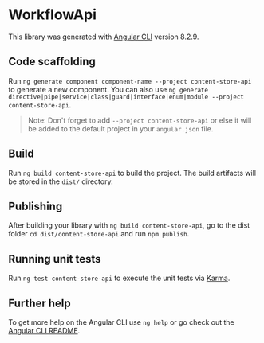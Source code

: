 # WorkflowApi

This library was generated with [Angular CLI](https://github.com/angular/angular-cli) version 8.2.9.

## Code scaffolding

Run `ng generate component component-name --project content-store-api` to generate a new component. You can also use `ng generate directive|pipe|service|class|guard|interface|enum|module --project content-store-api`.
> Note: Don't forget to add `--project content-store-api` or else it will be added to the default project in your `angular.json` file. 

## Build

Run `ng build content-store-api` to build the project. The build artifacts will be stored in the `dist/` directory.

## Publishing

After building your library with `ng build content-store-api`, go to the dist folder `cd dist/content-store-api` and run `npm publish`.

## Running unit tests

Run `ng test content-store-api` to execute the unit tests via [Karma](https://karma-runner.github.io).

## Further help

To get more help on the Angular CLI use `ng help` or go check out the [Angular CLI README](https://github.com/angular/angular-cli/blob/master/README.md).
